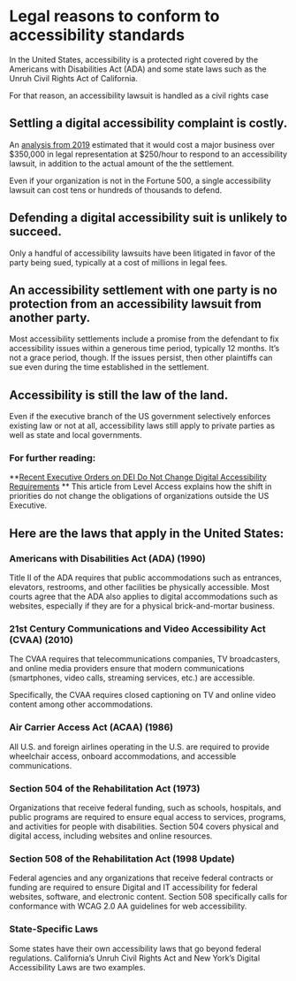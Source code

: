 # Legal reasons to conform to accessibility standards

In the United States, accessibility is a protected right covered by the Americans with Disabilities Act (ADA) and some state laws such as the Unruh Civil Rights Act of California.

For that reason, an accessibility lawsuit is handled as a civil rights case


## Settling a digital accessibility complaint is costly.
An [analysis from 2019](https://www.google.com/url?q=https://www.deque.com/blog/the-business-case-for-accessibility/&sa=D&source=editors&ust=1742577216130911&usg=AOvVaw10sRsmZARzGHoFd1x33SG5) estimated that it would cost a major business over $350,000 in legal representation at $250/hour to respond to an accessibility lawsuit, in addition to the actual amount of the the settlement.

Even if your organization is not in the Fortune 500, a single accessibility lawsuit can cost tens or hundreds of thousands to defend. 


## Defending a digital accessibility suit is unlikely to succeed.
Only a handful of accessibility lawsuits have been litigated in favor of the party being sued, typically at a cost of millions in legal fees.


## An accessibility settlement with one party is no protection from an accessibility lawsuit from another party.
Most accessibility settlements include a promise from the defendant to fix accessibility issues within a generous time period, typically 12 months. It’s not a grace period, though. If the issues persist, then other plaintiffs can sue even during the time established in the settlement.


## Accessibility is still the law of the land.
Even if the executive branch of the US government selectively enforces existing law or not at all, accessibility laws still apply to private parties as well as state and local governments.


### For further reading:
**[Recent Executive Orders on DEI Do Not Change Digital Accessibility Requirements](https://www.google.com/url?q=https://www.levelaccess.com/blog/digital-accessibility-in-2025-q1-update/&sa=D&source=editors&ust=1742577216132335&usg=AOvVaw2M8b9Hlpbb30VpbKg2bhuH) **
This article from Level Access explains how the shift in priorities do not change the obligations of organizations outside the US Executive.


## Here are the laws that apply in the United States:

### Americans with Disabilities Act (ADA) (1990)
Title II of the ADA requires that public accommodations such as entrances, elevators, restrooms, and other facilities be physically accessible. Most courts agree that the ADA also applies to digital accommodations such as websites, especially if they are for a physical brick-and-mortar business.

### 21st Century Communications and Video Accessibility Act (CVAA) (2010)
The CVAA requires that telecommunications companies, TV broadcasters, and online media providers ensure that modern communications (smartphones, video calls, streaming services, etc.) are accessible.

Specifically, the CVAA requires closed captioning on TV and online video content among other accommodations.

### Air Carrier Access Act (ACAA) (1986)
All U.S. and foreign airlines operating in the U.S. are required to provide wheelchair access, onboard accommodations, and accessible communications.


### Section 504 of the Rehabilitation Act (1973)
Organizations that receive federal funding, such as schools, hospitals, and public programs are required to ensure equal access to services, programs, and activities for people with disabilities. Section 504 covers physical and digital access, including websites and online resources.


### Section 508 of the Rehabilitation Act (1998 Update)
Federal agencies and any organizations that receive federal contracts or funding are required to ensure Digital and IT accessibility for federal websites, software, and electronic content. Section 508 specifically calls for conformance with WCAG 2.0 AA guidelines for web accessibility.


### State-Specific Laws
Some states have their own accessibility laws that go beyond federal regulations. California’s Unruh Civil Rights Act and New York’s Digital Accessibility Laws are two examples.
